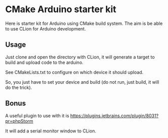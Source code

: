 CMake Arduino starter kit
=========================

Here is starter kit for Arduino using CMake build system. The aim is be able to use CLion for Arduino development.

Usage
-----
Just clone and open the directory with CLion, it will generate a target to build and upload code to the arduino.

See CMakeLists.txt to configure on which device it should upload.

So, you just have to set your device and build (do not run, just build, it will do the trick).

Bonus
-----
A useful plugin to use with it is https://plugins.jetbrains.com/plugin/8031?pr=phpStorm

It will add a serial monitor window to CLion.
